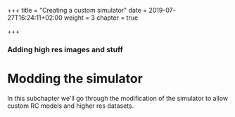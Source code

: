 +++
title = "Creating a custom simulator"
date = 2019-07-27T16:24:11+02:00
weight = 3
chapter = true

+++

### Adding high res images and stuff

# Modding the simulator

In this subchapter we'll go through the modification of the simulator to allow custom RC models and higher res datasets.
